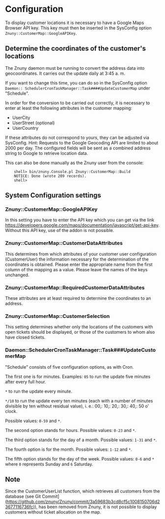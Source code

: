 # Configuration

To display customer locations it is necessary to have a Google Maps Browser API key.
This key must then be inserted in the SysConfig option `Znuny::CustomerMap::GoogleAPIKey`.

## Determine the coordinates of the customer's locations

The Znuny daemon must be running to convert the address data into geocoordinates. It carries out the update daily at 3:45 a. m.

If you want to change this time, you can do so in the SysConfig option `Daemon:: SchedulerCronTaskManager::Task####UpdateCustomerMap` under "Schedule".

In order for the conversion to be carried out correctly, it is necessary to
enter at least the following attributes in the customer mapping:

 - UserCity
 - UserStreet (optional)
 - UserCountry

If these attributes do not correspond to yours, they can be adjusted via SysConfig.
Hint:
Requests to the Google Geocoding API are limited to about 2000 per day.
The configured fields will be sent as a combined address string to Google to retrieve location data.

This can also be done manually as the Znuny user from the console:

```
    shell> bin/znuny.Console.pl Znuny::CustomerMap::Build
    NOTICE: Done (wrote 209 records).
    shell>
```

## System Configuration settings

### Znuny::CustomerMap::GoogleAPIKey

In this setting you have to enter the API key which you can get via the link https://developers.google.com/maps/documentation/javascript/get-api-key. Without this API key, use of the addon is not possible.

### Znuny::CustomerMap::CustomerDataAttributes

This determines from which attributes of your customer user configuration (CustomerUser) the information necessary for the determination of the coordinates is obtained. Please enter the appropriate name from the first column of the mapping as a value. Please leave the names of the keys unchanged.

### Znuny::CustomerMap::RequiredCustomerDataAttributes

These attributes are at least required to determine the coordinates to an address.

### Znuny::CustomerMap::CustomerSelection

This setting determines whether only the locations of the customers with open tickets should be displayed, or those of the customers to whom also have closed tickets.

### Daemon::SchedulerCronTaskManager::Task###UpdateCustomerMap

"Schedule" consists of five configuration options, as with Cron.

The first one is for minutes.
Examples:
`05` to run the update five minutes after every full hour.

`*` to run the update every minute.

`*/10` to run the update every ten minutes (each with a number of minutes divisible by ten without residual value), i. e.: 00,: 10,: 20,: 30,: 40,: 50 o' clock.

Possible values: `0-59` and `*`.

The second option stands for hours. Possible values: `0-23` and `*`.

The third option stands for the day of a month. Possible values: `1-31` and `*`.

The fourth option is for the month. Possible values: `1-12` and `*`.

The fifth option stands for the day of the week. Possible values: `0-6` and `*` where `0` represents Sunday and `6` Saturday.

## Note
Since the CustomerUserList function, which retrieves all customers from the database (see Git Commit](https://github.com/znuny/Znuny/commit/3a59683b3cd8cf5c1008150706d23677116736fc)), has been removed from Znuny, it is not possible to display customers without ticket allocation on the map.
